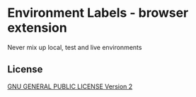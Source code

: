 # Environment Labels - browser extension
Never mix up local, test and live environments

## License
[GNU GENERAL PUBLIC LICENSE Version 2](/LICENSE)

